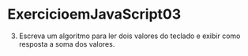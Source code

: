 # ExercicioemJavaScript03
3) Escreva um algoritmo para ler dois valores do teclado e exibir como resposta a soma dos valores. 

